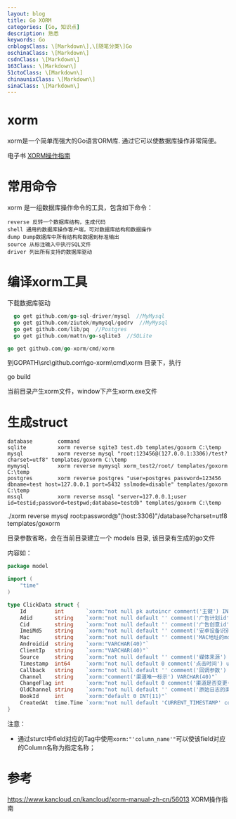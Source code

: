 ```yaml
---
layout: blog
title: Go XORM
categories: [Go, 知识点]
description: 熟悉
keywords: Go
cnblogsClass: \[Markdown\],\[随笔分类\]Go
oschinaClass: \[Markdown\]
csdnClass: \[Markdown\]
163Class: \[Markdown\]
51ctoClass: \[Markdown\]
chinaunixClass: \[Markdown\]
sinaClass: \[Markdown\]
---
```


# xorm
xorm是一个简单而强大的Go语言ORM库. 通过它可以使数据库操作非常简便。

电子书 [XORM操作指南](https://www.kancloud.cn/kancloud/xorm-manual-zh-cn/56013)

# 常用命令
xorm 是一组数据库操作命令的工具，包含如下命令：
```
reverse 反转一个数据库结构，生成代码
shell 通用的数据库操作客户端，可对数据库结构和数据操作
dump Dump数据库中所有结构和数据到标准输出
source 从标注输入中执行SQL文件
driver 列出所有支持的数据库驱动
```

# 编译xorm工具
  下载数据库驱动
```go  
  go get github.com/go-sql-driver/mysql  //MyMysql
  go get github.com/ziutek/mymysql/godrv  //MyMysql
  go get github.com/lib/pq  //Postgres
  go get github.com/mattn/go-sqlite3  //SQLite
```

```go
go get github.com/go-xorm/cmd/xorm
```

到GOPATH\src\github.com\go-xorm\cmd\xorm 目录下，执行

go build

当前目录产生xorm文件，window下产生xorm.exe文件


# 生成struct
```
database        command
sqlite          xorm reverse sqite3 test.db templates/goxorm C:\temp
mysql           xorm reverse mysql "root:123456@(127.0.0.1:3306)/test?charset=utf8" templates/goxorm C:\temp
mymysql         xorm reverse mymysql xorm_test2/root/ templates/goxorm C:\temp
postgres        xorm reverse postgres "user=postgres password=123456 dbname=test host=127.0.0.1 port=5432 sslmode=disable" templates/goxorm C:\temp
mssql           xorm reverse mssql "server=127.0.0.1;user id=testid;password=testpwd;database=testdb" templates/goxorm C:\temp
```

./xorm reverse mysql root:password@"\(host:3306\)"/database?charset=utf8 templates/goxorm

目录参数省略，会在当前目录建立一个 models 目录, 该目录有生成的go文件

内容如：
```go
package model

import (
	"time"
)

type ClickData struct {
	Id         int       `xorm:"not null pk autoincr comment('主键') INT(10)"`
	Adid       string    `xorm:"not null default '' comment('广告计划id') VARCHAR(32)"`
	Cid        string    `xorm:"not null default '' comment('广告创意id') VARCHAR(100)"`
	ImeiMd5    string    `xorm:"not null default '' comment('安卓设备识别码的md5') unique(uk_its) CHAR(32)"`
	Mac        string    `xorm:"not null default '' comment('MAC地址的md5sum') CHAR(32)"`
	Androidid  string    `xorm:"VARCHAR(40)"`
	ClientIp   string    `xorm:"VARCHAR(40)"`
	Source     string    `xorm:"not null default '' comment('媒体来源') unique(uk_its) VARCHAR(32)"`
	Timestamp  int64     `xorm:"not null default 0 comment('点击时间') unique(uk_its) BIGINT(18)"`
	Callback   string    `xorm:"not null default '' comment('回调参数') VARCHAR(2048)"`
	Channel    string    `xorm:"comment('渠道唯一标示') VARCHAR(40)"`
	ChangeFlag int       `xorm:"not null default 0 comment('渠道是否变更(0:没有变更; 1:变更过)') TINYINT(1)"`
	OldChannel string    `xorm:"not null default '' comment('原始日志的渠道名') VARCHAR(50)"`
	BookId     int       `xorm:"default 0 INT(11)"`
	CreatedAt  time.Time `xorm:"not null default 'CURRENT_TIMESTAMP' comment('插入日期') DATETIME"`
}

```

注意：

- 通过sturct中field对应的Tag中使用`xorm:"'column_name'"`可以使该field对应的Column名称为指定名称；

# 参考

https://www.kancloud.cn/kancloud/xorm-manual-zh-cn/56013 XORM操作指南
